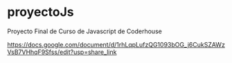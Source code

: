 # proyectoJs
Proyecto Final de Curso de Javascript de Coderhouse


https://docs.google.com/document/d/1rhLqpLufzQG1093bOG_j6CukSZAWzVsB7VHhqF9Sfss/edit?usp=share_link
